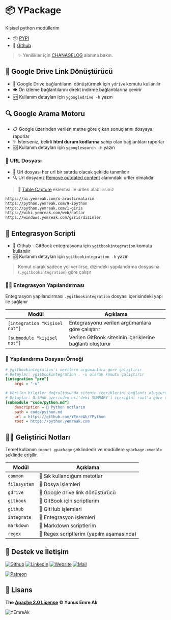 # 📦 YPackage

Kişisel python modüllerim

- 📦 [PYPI](https://pypi.org/project/ypackage/)
- 🐙 [Github](https://github.com/yedhrab/YPackage)

> ✨ Yenilikler için [CHANAGELOG](https://github.com/yedhrab/YPackage/blob/master/CHANGELOG.md) alanına bakın.

## 🔗 Google Drive Link Dönüştürücü

- 🔄 Google Drive bağlantılarını dönüştürmek için `ydrive` komutu kullanılır
- 👁️ Ön izleme bağlantılarını direkt indirme bağlantılarına çevirir
- 🆘 Kullanım detayları için `ygoogledrive -h` yazın

## 🔍 Google Arama Motoru

- 📋 Google üzerinden verilen metne göre çıkan sonuçlarını dosyaya raporlar
- ✨ İsterseniz, belirli **html durum kodlarına** sahip olan bağlantıları raporlar
- 🆘 Kullanım detayları için `ygooglesearch -h` yazın

### 📜 URL Dosyası

- 📃 Url dosyası her url bir satırda olacak şekilde tanımlıdır
- 🔍 Url dosyanız [Remove outdated content](https://www.google.com/webmasters/tools/removals) alanındaki urller olmalıdır

> 🔌 [Table Capture](https://chrome.google.com/webstore/detail/table-capture/iebpjdmgckacbodjpijphcplhebcmeop) eklentisi ile urlleri alabilirsiniz

```txt
https://ai.yemreak.com/x-arastirmalarim
https://python.yemreak.com/9-ipython
https://python.yemreak.com/1-giris
https://wiki.yemreak.com/web/notlar
https://windows.yemreak.com/giris/dizinler
```

## 💫 Entegrasyon Scripti

- 🔄 Github - GitBook entegrasyonu için `ygitbookintegration` komutu kullanılır
- 🆘 Kullanım detayları için `ygitbookintegration -h` yazın

> Komut olarak sadece yol verilirse, dizindeki yapılandırma dosyasına (`.ygitbookintegration`) göre çalışır

### 👨‍🔧 Entegrasyon Yapılandırması

Entegrasyon yapılandırması `.ygitbookintegration` dosyası içerisindeki yapı ile sağlanır

| Modül						 | Açıklama												  |
| ----------------------------- | --------------------------------------------------------- |
| `[integration "Kişisel not"]` | Entegrasyonu verilen argümanlara göre çalıştırır		  |
| `[submodule "kişisel not"]`   | Verilen GitBook sitesinin içeriklerine bağlantı oluşturur |

### 📑 Yapılandırma Dosyası Örneği

```ini
# ygitbookintegration'ı verilern argümanlara göre çalıştırır
# Detaylar: ygitbookintegration . -u olarak komutu çalıştırır
[integration "pre"]
	args = "-u"

# Verilen bilgiler doğrultusunda sitenin içeriklerini bağlantı oluşturur
# Detaylar: GitHub üzerinden url'deki SUMMARY'i içeriğini root'a göre düzenleyip, path'e yazar
[submodule "code/python.md"]
	description = 🐍 Python notlarım
	path = code/python.md
	url = https://github.com/YEmreAk/YPython
	root = https://python.yemreak.com
```

## 👨‍💻 Geliştirici Notları

Temel kullanım `import ypackage` şeklindedir ve modüllere `ypackage.<modül>` şeklinde erişilir.

| Modül		| Açıklama								 |
| ------------ | ---------------------------------------- |
| `common`	 | 🌟 Sık kullandığum metotlar			  |
| `filesystem` | 📂 Dosya işlemleri					   |
| `gdrive`	 | 🔗 Google drive link dönüştürücü		 |
| `gitbook`	| 📖 GitBook için scriptlerim			  |
| `github`	 | 🐙 GitHub işlemleri					  |
| `integrate`  | 💫 Entegrasyon işlemleri				 |
| `markdown`   | 📑 Markdown scriptlerim				  |
| `regex`	  | 💎 Regex scriptlerim (yapılm aşamasında) |

## 💖 Destek ve İletişim

​[​![Github](https://drive.google.com/uc?id=1PzkuWOoBNMg0uOMmqwHtVoYt0WCqi-O5)​](https://github.com/yedhrab) [​![LinkedIn](https://drive.google.com/uc?id=1hvdil0ZHVEzekQ4AYELdnPOqzunKpnzJ)​](https://www.linkedin.com/in/yemreak/) [​![Website](https://drive.google.com/uc?id=1wR8Ph0FBs36ZJl0Ud-HkS0LZ9b66JBqJ)​](https://yemreak.com/) [​![Mail](https://drive.google.com/uc?id=142rP0hbrnY8T9kj_84_r7WxPG1hzWEcN)​](mailto:yemreak.com@gmail.com?subject=YPackage%20%7C%20GitHub)​

​[​![Patreon](https://drive.google.com/uc?id=11YmCRmySX7v7QDFS62ST2JZuE70RFjDG)](https://www.patreon.com/yemreak/)

## 🔏 Lisans

**The** [**Apache 2.0 License**](https://choosealicense.com/licenses/apache-2.0/) **©️ Yunus Emre Ak**

![YEmreAk](https://drive.google.com/uc?id=1Wd_YLVOkAhXPVqFMx_aZyFvyTy_88H-Z)

[geliştiriciler için api yayınlayan yerli girişim ve şirket listesi]: https://webrazzi.com/2017/07/17/uygulama-programlama-arayuzu-api/
